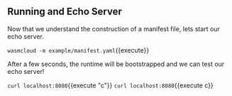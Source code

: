 ## Running and Echo Server

Now that we understand the construction of a manifest file, lets start our echo server.

`wasmcloud -m example/manifest.yaml`{{execute}}

After a few seconds, the runtime will be bootstrapped and we can test our echo server!

`curl localhost:8080`{{execute "c"}}
`curl localhost:8080`{{execute c}}
